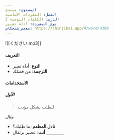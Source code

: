 ```yaml
---
المستوى: مبتدئ
الفصل: المفردات الأساسية
الدرس: الكلمات اليومية 2
نوع_المفردة: أداة تعبير
معجم_شنجكاي: https://shinjikai.app/#/word/4309
---
```


![[ください.mp3]]

#### التعريف

- **النوع**: أداة تعبير
- **الترجمة**: من فضلك

#### الاستخدامات

##### الأول

> للطلب بشكل مؤدب

_مثال_
- **نادل المطعم**: ما طلبك؟
- **أنت**: عصير برتقال ＿＿＿＿
